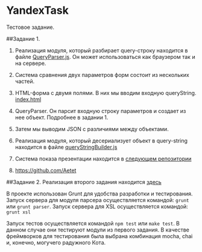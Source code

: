 YandexTask
==========
Тестовое задание.

##Задание 1.
1. Реализация модуля, который разбирает query-строку находится в файле [QueryParser.js](https://github.com/Aetet/YandexTask/blob/master/src/QueryString/QueryParser.js). Он может использоваться как браузером так и на сервере.

2. Система сравнения двух параметров форм состоит из нескольких частей.
  1. HTML-форма с двумя полями. В них мы вводим входную queryString. [index.html](https://github.com/Aetet/YandexTask/blob/master/src/QueryString/index.html)
  2. QueryParser. Он парсит входную строку параметров и создает из нее объект. Подробнее в задании 1.
  3. Затем мы выводим JSON с различиями между объектами.

3. Реализация модуля, который десериализует объект в query-string находится в файле [queryStringBuilder.js](https://github.com/Aetet/YandexTask/blob/master/src/QueryString/queryStringBuilder.js) 
4. Система показа презентации находится в [следующем репозитории](https://github.com/Aetet/presentation)
5. https://github.com/Aetet
 
##Задание 2.
Реализация второго задания находится [здесь](https://github.com/Aetet/YandexTask/tree/master/src/XSL)

В проекте использован Grunt для удобства разработки и тестирования. 
Запуск сервера для модуля парсера осуществляется командой:
`grunt` или `grunt parser`.
Запуск сервера для XSL осуществляется командой:
`grunt xsl`

Запуск тестов осуществляется командой `npm test` или `make test`. В данном случае они тестируют модули из первого задания. В качестве фреймворков для тестирования была выбрана комбинация mocha, chai и, конечно, могучего радужного Кота.
